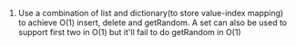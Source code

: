 1) Use a combination of list and dictionary(to store value-index mapping) to achieve O(1) insert, delete and getRandom. A set can also be used to support first two in O(1) but it'll fail to do getRandom in O(1)